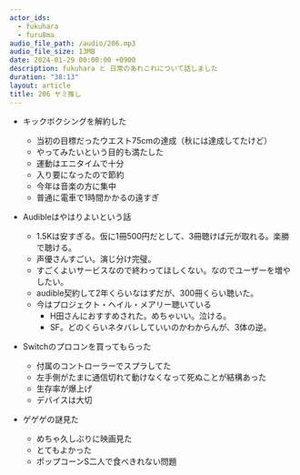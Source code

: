 ```yaml
---
actor_ids:
  - fukuhara
  - furu8ma
audio_file_path: /audio/206.mp3
audio_file_size: 13MB
date: 2024-01-29 00:00:00 +0900
description: fukuhara と 日常のあれこれについて話しました
duration: "38:13"
layout: article
title: 206 ヤミ推し
---
```


- キックボクシングを解約した
    - 当初の目標だったウエスト75cmの達成（秋には達成してたけど）
    - やってみたいという目的も満たした
    - 運動はエニタイムで十分
    - 入り要になったので節約
    - 今年は音楽の方に集中
    - 普通に電車で1時間かかるの遠すぎ

- Audibleはやはりよいという話
    - 1.5Kは安すぎる。仮に1冊500円だとして、3冊聴けば元が取れる。楽勝で聴ける。
    - 声優さんすごい。演じ分け完璧。
    - すごくよいサービスなので終わってほしくない。なのでユーザーを増やしたい。
    - audible契約して2年くらいなはずだが、300冊くらい聴いた。
    - 今はプロジェクト・ヘイル・メアリー聴いている
        - H田さんにおすすめされた。めちゃいい。泣ける。
        - SF。どのくらいネタバレしていいのかわからんが、3体の逆。

- Switchのプロコンを買ってもらった
    - 付属のコントローラーでスプラしてた
    - 左手側がたまに通信切れて動けなくなって死ぬことが結構あった
    - 生存率が爆上げ
    - デバイスは大切

- ゲゲゲの謎見た
    - めちゃ久しぶりに映画見た
    - とてもよかった
    - ポップコーンS二人で食べきれない問題

